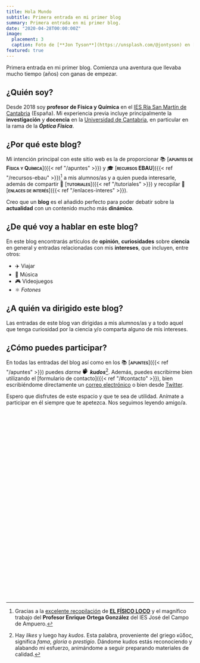 ```yaml
---
title: Hola Mundo
subtitle: Primera entrada en mi primer blog
summary: Primera entrada en mi primer blog.
date: "2020-04-28T00:00:00Z"
image:
  placement: 3
  caption: Foto de [**Jon Tyson**](https://unsplash.com/@jontyson) en [Unsplash](https://unsplash.com)
featured: true  
---
```


Primera entrada en mi primer blog. Comienza una aventura que llevaba mucho tiempo (años) con ganas de empezar.

## ¿Quién soy?

Desde 2018 soy **profesor de Física y Química** en el [IES Ría San Martín de Cantabria](http://portaleducativo.educantabria.es/web/iesriasanmartin) (España). Mi experiencia previa incluye principalmente la **investigación** y **docencia** en la [Universidad de Cantabria](https://web.unican.es), en particular en la rama de la ***Óptica Física***.


## ¿Por qué este blog?

Mi intención principal con este sitio web es la de proporcionar 📚 [<span style="font-variant:small-caps;">**apuntes de Física y Química**</span>]({{< ref "/apuntes" >}}) y 🎓 [<span style="font-variant:small-caps;">**recursos EBAU**</span>]({{< ref "/recursos-ebau" >}})[^1] a mis alumnos/as y a quien pueda interesarle, además de compartir 👐 [<span style="font-variant:small-caps;">**tutoriales**</span>]({{< ref "/tutoriales" >}}) y recopilar 🔗 [<span style="font-variant:small-caps;">**enlaces de interés**</span>]({{< ref "/enlaces-interes" >}}).

[^1]: Gracias a la [excelente recopilación](http://elfisicoloco.blogspot.com/p/pau-cantabria-new.html) de [**EL FÍSICO LOCO**](http://elfisicoloco.blogspot.com) y el magnífico trabajo del **Profesor Enrique Ortega González** del IES José del Campo de Ampuero.

Creo que un **blog** es el añadido perfecto para poder debatir sobre la **actualidad** con un contenido mucho más **dinámico**.

## ¿De qué voy a hablar en este blog?
En este blog encontrarás artículos de **opinión**, **curiosidades** sobre **ciencia** en general y entradas relacionadas con mis **intereses**, que incluyen, entre otros:

- ✈️ Viajar
- 🎸 Música
- 🎮 Videojuegos
- ⚛️ _Fotones_

## ¿A quién va dirigido este blog?

Las entradas de este blog van dirigidas a mis alumnos/as y a todo aquel que tenga curiosidad por la ciencia y/o comparta alguno de mis intereses.

## ¿Cómo puedes participar?

En todas las entradas del blog así como en los 📚 [<span style="font-variant:small-caps;">**apuntes**</span>]({{< ref "/apuntes" >}}) puedes *darme* <svg xmlns="http://www.w3.org/2000/svg" width="1rem" height="1rem" viewBox="0 0 60 60">
		       <g class="flat">
		         <path d="M37.1910045 6.68944619C37.7313574 6.14566353 38.4431784 5.8737722 39.155207 5.8737722 39.967916 5.8737722 40.7808327 6.22800418 41.3380002 6.93667712 42.2214969 8.06039707 42.0666359 9.69111808 41.0600392 10.7042842L39.777765 11.9949843C39.5801407 12.1276907 39.3877061 12.2695925 39.2075193 12.430303 39.0619998 11.5985371 38.7167801 10.7954023 38.1668781 10.0961338 37.4907623 9.23636364 36.588375 8.62424242 35.5772114 8.31410658L37.1910045 6.68944619zM28.5289586 3.66394984C29.0691039 3.12016719 29.7811325 2.84827586 30.4931611 2.84827586 31.3060777 2.84848485 32.1187868 3.20271682 32.6759543 3.91138976 33.559451 5.03510972 33.40459 6.66562173 32.3979933 7.67878788L17.6760235 22.3467085 17.6276554 20.6499478C17.6149925 19.014629 16.8595779 17.554441 15.6854573 16.5945664L28.5289586 3.66394984zM.624996757 36.9889537C.491717597 36.554099.508245877 35.7327064.906400646 35.2666667L3.45579518 32.2829676C3.45662553 32.2819923 4.33763118 25.8376176 6.09881213 12.9498433 6.09881213 11.4271682 7.33624726 10.1814002 8.84873717 10.1814002 10.3612271 10.1814002 11.5988698 11.4271682 11.5988698 12.9498433L11.6704878 15.4649948C9.18191673 15.8089864 7.24428555 17.9170324 7.14921001 20.492581L4.62804751 38.9475444 3.8946373 39.8060606C3.04504924 39.4926018 2.3776139 39.1458968 1.89233128 38.7659456 1.16440735 38.1960189.758275917 37.4238085.624996757 36.9889537z"></path>
		         <path d="M49.6070811,36.8942529 L42.4182909,44.1316614 C36.2784454,50.3128527 29.8604313,55.2743992 24.2225349,56.5113898 C24.0512744,56.5492163 23.8901857,56.6217346 23.7511014,56.7293626 L20.5013032,59.2417973 C20.2908084,59.4045977 20.1673015,59.6181154 19.5026647,59.6181154 C18.8380279,59.6181154 13.0160695,55.8303982 10.3595306,53.2846814 C7.96626306,50.9912532 3.77432047,43.9549368 4.44453927,43.0079415 L6.99372621,40.0244514 C6.99469496,40.0233368 7.87570061,33.578962 9.63674317,20.6913271 C9.63674317,19.168652 10.8743859,17.922675 12.3868758,17.922675 C13.8993657,17.922675 15.1368008,19.168652 15.1368008,20.6913271 L15.2667512,25.2522466 C15.2883404,26.0100313 15.907577,26.5034483 16.5519317,26.5034483 C16.8662207,26.5034483 17.1867374,26.3857889 17.4464306,26.1245559 L32.0670972,11.4054336 C32.6074501,10.861442 33.3190635,10.5897597 34.0312997,10.5897597 C34.8440088,10.5897597 35.6569254,10.9439916 36.214093,11.6526646 C37.0975897,12.7763845 36.942521,14.4071055 35.9359243,15.4202717 L25.8641449,25.5598746 C25.3412294,26.0865204 25.3412294,26.9398119 25.8641449,27.4660397 C26.1288202,27.7324974 26.4757006,27.8658307 26.822581,27.8658307 C27.1694614,27.8658307 27.5165494,27.7324974 27.7810172,27.4660397 L40.7291431,14.43093 C41.2692884,13.8869383 41.9811094,13.615256 42.6933456,13.615256 C43.5060547,13.615465 44.3189713,13.969697 44.8761389,14.6783699 C45.7596356,15.8018809 45.6045669,17.4326019 44.5979702,18.445768 L31.7106677,31.4198537 C31.1806943,31.953605 31.1806943,32.8183908 31.7106677,33.3521421 C31.9718141,33.615047 32.31392,33.7464995 32.656441,33.7464995 C32.9985469,33.7464995 33.3408603,33.615047 33.6020067,33.3521421 L43.7346096,23.1515152 C44.2749625,22.6075235 44.9867835,22.3358412 45.6988121,22.3358412 C46.5115212,22.3358412 47.3244378,22.6900731 47.8816054,23.3989551 C48.7651021,24.522466 48.6100334,26.153187 47.6034367,27.1663532 L37.5667397,37.2708464 C37.0245185,37.8165099 37.0245185,38.7017764 37.5667397,39.2474399 C37.8334909,39.5161964 38.161896,39.6422153 38.4900934,39.6422153 C38.8184984,39.6422153 39.1469035,39.5161964 39.3972552,39.2639498 L45.6195133,32.999791 C46.1802099,32.4353187 46.93085,32.1368861 47.678999,32.1368861 C48.2741552,32.1368861 48.8676508,32.3258098 49.361919,32.7197492 C50.682182,33.7717868 50.7639719,35.7297806 49.6070811,36.8942529 Z"></path>
		       </g>
		     </svg> ***kudos***[^2]. Además, puedes escribirme bien utilizando el [formulario de contacto]({{< ref "/#contacto" >}}), bien escribiéndome directamente un [correo electrónico](mailto:rodri.alcaraz@gmail.com) o bien desde [Twitter](https://twitter.com/alcarazr).

[^2]: Hay *likes* y luego hay *kudos*. Esta palabra, proveniente del griego κῦδος, significa *fama*, *gloria* o *prestigio*. Dándome kudos estás reconociendo y alabando mi esfuerzo, animándome a seguir preparando materiales de calidad.

Espero que disfrutes de este espacio y que te sea de utilidad. Anímate a participar en él siempre que te apetezca. Nos seguimos leyendo amigo/a.

<div id="htmlwidget_container">
  <div id="htmlwidget-3611dc89ad4d4a488973" style="width:720px;height:500px;" class="sankeyNetwork html-widget"></div>
</div>
<script type="application/json" data-for="htmlwidget-3611dc89ad4d4a488973">{"x":{"links":{"source":[59,7,37,34,20,36,2,31,4,45,0,43,72,57,55,58,7,72,29,73,0,11,15,4,66,62,3,21,54,53,32,11,0,17,13,18,72,65,30,3,4,13,11,9,7,48,71,71,1,7,46,34,70,2,17,44,64,3,55,56,35,18,67,71,72,22,69,3,13,5,3,7,51,13,4,2,4,25,47,28,66,74,51,61,0,0,40,4,11,12,63,42,16,39,68,4,19,21,55,0,33,49,60,7,27,3,41,38,23,24,26,52,8,10,16,19,44,33,14,4,50],"target":[0,0,0,0,0,0,0,0,0,34,1,58,46,22,37,9,35,47,53,2,2,13,13,13,13,13,23,26,57,3,3,3,3,3,3,3,48,21,21,21,18,18,28,11,11,25,44,45,8,8,7,7,7,7,7,31,16,16,38,55,12,27,33,33,49,10,41,19,19,19,24,24,24,20,50,17,17,30,15,4,4,4,4,4,4,5,51,51,29,39,14,56,6,6,6,6,6,6,6,6,6,6,6,6,6,6,6,6,6,6,6,6,6,40,36,42,32,32,54,52,43],"value":[1,1,1,1,1,1,1,1,1,1,1,1,1,1,1,1,1,1,1,1,1,1,1,1,1,1,1,1,1,1,2,1,1,1,2,1,1,1,1,1,1,1,1,1,1,1,1,1,1,1,1,1,1,1,2,1,1,1,1,1,1,1,1,1,1,1,1,2,2,1,2,1,1,1,1,1,1,1,1,1,1,1,1,1,2,1,1,1,1,1,1,1,2,1,1,1,4,2,1,7,1,1,1,1,1,4,1,1,1,4,1,1,3,1,1,1,1,1,1,1,1]},"nodes":{"name":["/pol/","Aurini","GamerGate","Jared Taylor","Stefan Molyneux","Steven Crowder","The Right Stuff or Daily Stormer","Milo Yiannopoulos","Millenial Woes","Britanny Pettibone & Tara McCarthy","Paul Waggoner","Lauren Southern","Natt Danelaw","Gavin McInnes","The Art of Manliness","Southern Avenger","Morrakiu","Sargon of Akkad","Jim Goad","Red Ice","Ricky Vaughn","Jayman and Sailer","Blaire White","Greg Johnson","Richard Spencer","Lesswrong","Gregory Cochran","Nick Fuentes","Jordan Peterson","Suidlanders","SlateStarCodex","mises.com","Vdare","Pat Buchanan","/r/The_Donald","Christopher Cantwell","Tyrant Fashister","Bre Fachex & Mark Collet","Mr. Bond","Sven Songs","Tim Pool","Radio Aryan","Varg","Warski","Lew Rockwell","Manosphere","Ben Shapiro","Doug Stanhope","Jaron Lanier","Paul Kersey","Roaming Millenial","Styx HexenHammer666","Walt Bismarck","Dreamy Diglot","VICE","Murdoch Murdoch","The Golden One","Jack Donovan","Aydin Paladin","/b/","Alex Jones","Bill Whittle","Dave Rubin","Derrick Jensen","Encyclopedia Dramatica","Hans-Hermann Hoppe","Joe Rogan","Lou Dobbs","Opie and Anthony","Pewdiepie","PJ Watson","Ron Paul","Sam Harris","Tea Party","The Drunken Peasants"],"group":["/pol/","Aurini","GamerGate","Jared Taylor","Stefan Molyneux","Steven Crowder","The Right Stuff or Daily Stormer","Milo Yiannopoulos","Millenial Woes","Britanny Pettibone & Tara McCarthy","Paul Waggoner","Lauren Southern","Natt Danelaw","Gavin McInnes","The Art of Manliness","Southern Avenger","Morrakiu","Sargon of Akkad","Jim Goad","Red Ice","Ricky Vaughn","Jayman and Sailer","Blaire White","Greg Johnson","Richard Spencer","Lesswrong","Gregory Cochran","Nick Fuentes","Jordan Peterson","Suidlanders","SlateStarCodex","mises.com","Vdare","Pat Buchanan","/r/The_Donald","Christopher Cantwell","Tyrant Fashister","Bre Fachex & Mark Collet","Mr. Bond","Sven Songs","Tim Pool","Radio Aryan","Varg","Warski","Lew Rockwell","Manosphere","Ben Shapiro","Doug Stanhope","Jaron Lanier","Paul Kersey","Roaming Millenial","Styx HexenHammer666","Walt Bismarck","Dreamy Diglot","VICE","Murdoch Murdoch","The Golden One","Jack Donovan","Aydin Paladin","/b/","Alex Jones","Bill Whittle","Dave Rubin","Derrick Jensen","Encyclopedia Dramatica","Hans-Hermann Hoppe","Joe Rogan","Lou Dobbs","Opie and Anthony","Pewdiepie","PJ Watson","Ron Paul","Sam Harris","Tea Party","The Drunken Peasants"]},"options":{"NodeID":"name","NodeGroup":"name","LinkGroup":null,"colourScale":"d3.scaleOrdinal(d3.schemeCategory20);","fontSize":12,"fontFamily":null,"nodeWidth":30,"nodePadding":10,"units":"TWh","margin":{"top":null,"right":null,"bottom":null,"left":null},"iterations":32,"sinksRight":true}},"evals":[],"jsHooks":[]}</script>
<script type="application/htmlwidget-sizing" data-for="htmlwidget-3611dc89ad4d4a488973">{"viewer":{"width":450,"height":350,"padding":10,"fill":true},"browser":{"width":720,"height":500,"padding":10,"fill":false}}</script>